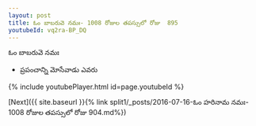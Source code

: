 ```yaml
---
layout: post
title: ఓం బాబరువె నమః- 1008 రోజుల తపస్సులో రోజు  895
youtubeId: vq2ra-BP_DQ
---
```

 
 
 ఓం బాబరువె నమః  
 
 -  ప్రపంచాన్ని మోసేవాడు ఎవరు 
 
  
 
  
 
 
 
 
 
 


{% include youtubePlayer.html id=page.youtubeId %}
 
[Next]({{ site.baseurl }}{% link  split1/_posts/2016-07-16-ఓం హరినామ నమః- 1008 రోజుల తపస్సులో రోజు  904.md%})
 
